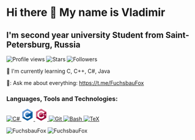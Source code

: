 # Hi there 👋 My name is Vladimir
## I'm second year university Student from Saint-Petersburg, Russia

<!-- Badges -->
![Profile views](https://komarev.com/ghpvc/?username=FuchsbauFox&color=blue&style=flat-square")
![Stars](https://img.shields.io/github/stars/FuchsbauFox)
![Followers](https://img.shields.io/github/followers/FuchsbauFox)

:seedling: I'm currently learning C, C++, C#, Java

📧: Ask me about everything: https://t.me/FuchsbauFox

### Languages, Tools and Technologies:

<!-- TEMPLATE:
<a href="HERE_GOES_URL" target="_blank"> <img src="HERE_GOES_LOGO" alt="HERE_GOES_ALT_TEXT" height="32"/> </a>
-->

<p>
<!-- C# --><a href="https://dotnet.microsoft.com/languages/csharp" target="_blank"> <img src="https://github.com/abranhe/programming-languages-logos/blob/master/src/csharp/csharp.svg" alt="C#" height="32"/> </a>
<!-- C --><a href="https://www.cprogramming.com/" target="_blank"> <img src="https://raw.githubusercontent.com/devicons/devicon/master/icons/c/c-original.svg" alt="C" height="32"/> </a>
<!-- C++ --><a href="https://www.w3schools.com/cpp/" target="_blank"> <img src="https://raw.githubusercontent.com/devicons/devicon/master/icons/cplusplus/cplusplus-original.svg" alt="C++" height="32"/> </a>
<!-- Git --><a href="https://git-scm.com/" target="_blank"> <img src="https://www.vectorlogo.zone/logos/git-scm/git-scm-icon.svg" alt="Git" height="32"/> </a>
<!-- Bash --><a href="https://www.gnu.org/software/bash/" target="_blank"> <img src="https://www.vectorlogo.zone/logos/gnu_bash/gnu_bash-icon.svg" alt="Bash" height="32"/> </a>
<!-- TeX --><a href="https://tug.org/" target="_blank"> <img src="https://upload.wikimedia.org/wikipedia/commons/thumb/6/68/TeX_logo.svg/1920px-TeX_logo.svg.png" alt="TeX" height="32"/> </a>

<div display="inline-flex"  align-items="center" justify-content="space-between">
  <img src="https://github-readme-stats.vercel.app/api?username=FuchsbauFox&count_private=true&show_icons=true&theme=dracula" alt="FuchsbauFox" /> 
   <img src="https://github-readme-stats.vercel.app/api/top-langs?username=FuchsbauFox&count_private=true&show_icons=true&layout=compact&card_width =350&langs_count=10&hide=CMake,Makefile,Arc,PowerShell,BatchFile,HTML&locale=en&theme=dracula" alt="FuchsbauFox" />
</div>
